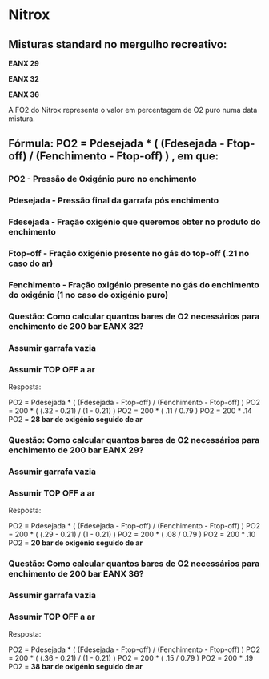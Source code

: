 # Nitrox

## Misturas standard no mergulho recreativo:

**EANX 29**

**EANX 32**

**EANX 36**

A FO2 do Nitrox representa o valor em percentagem de O2 puro numa data mistura.

## Fórmula:  PO2 = Pdesejada * ( (Fdesejada - Ftop-off) / (Fenchimento - Ftop-off) ) , em que:

### PO2 - Pressão de Oxigénio puro no enchimento
### Pdesejada - Pressão final da garrafa pós enchimento
### Fdesejada - Fração oxigénio que queremos obter no produto do enchimento
### Ftop-off - Fração oxigénio presente no gás do top-off (.21 no caso do ar)
### Fenchimento - Fração oxigénio presente no gás do enchimento do oxigénio (1 no caso do oxigénio puro)

### Questão: Como calcular quantos bares de O2 necessários para enchimento de 200 bar EANX 32?
### Assumir garrafa vazia
### Assumir TOP OFF a ar

Resposta:

PO2 = Pdesejada * ( (Fdesejada - Ftop-off) / (Fenchimento - Ftop-off) )
PO2 = 200 * ( (.32 - 0.21) / (1 - 0.21) )
PO2 = 200 * ( .11 / 0.79 )
PO2 = 200 * .14
PO2 = **28 bar de oxigénio seguido de ar**

### Questão: Como calcular quantos bares de O2 necessários para enchimento de 200 bar EANX 29?
### Assumir garrafa vazia
### Assumir TOP OFF a ar

Resposta:

PO2 = Pdesejada * ( (Fdesejada - Ftop-off) / (Fenchimento - Ftop-off) )
PO2 = 200 * ( (.29 - 0.21) / (1 - 0.21) )
PO2 = 200 * ( .08 / 0.79 )
PO2 = 200 * .10
PO2 = **20 bar de oxigénio seguido de ar**

### Questão: Como calcular quantos bares de O2 necessários para enchimento de 200 bar EANX 36?
### Assumir garrafa vazia
### Assumir TOP OFF a ar

Resposta:

PO2 = Pdesejada * ( (Fdesejada - Ftop-off) / (Fenchimento - Ftop-off) )
PO2 = 200 * ( (.36 - 0.21) / (1 - 0.21) )
PO2 = 200 * ( .15 / 0.79 )
PO2 = 200 * .19
PO2 = **38 bar de oxigénio seguido de ar**
